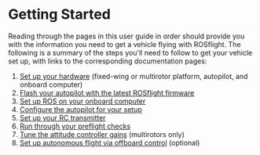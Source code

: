 # Getting Started

Reading through the pages in this user guide in order should provide you with the information you need to get a vehicle flying with ROSflight. The following is a summary of the steps you'll need to follow to get your vehicle set up, with links to the corresponding documentation pages:

  1. [Set up your hardware](/user-guide/hardware-setup) (fixed-wing or multirotor platform, autopilot, and onboard computer)
  2. [Flash your autopilot with the latest ROSflight firmware](/user-guide/autopilot-setup)
  3. [Set up ROS on your onboard computer](/user-guide/ros-setup)
  4. [Configure the autopilot for your setup](/user-guide/parameter-configuration)
  5. [Set up your RC transmitter](/user-guide/rc-configuration)
  6. [Run through your preflight checks](/user-guide/preflight-checks)
  7. [Tune the attitude controller gains](/user-guide/performance) (multirotors only)
  8. [Set up autonomous flight via offboard control](/user-guide/autonomous-flight) (optional)
